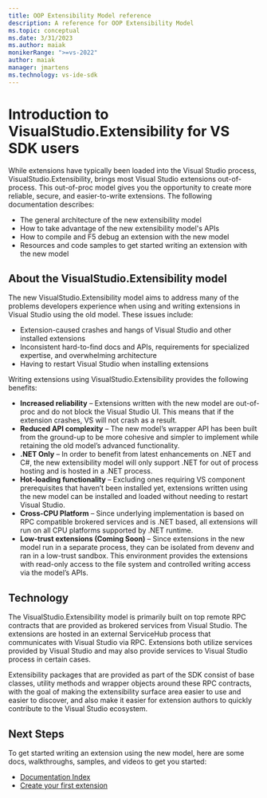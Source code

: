 ```yaml
---
title: OOP Extensibility Model reference
description: A reference for OOP Extensibility Model
ms.topic: conceptual
ms.date: 3/31/2023
ms.author: maiak
monikerRange: ">=vs-2022"
author: maiak
manager: jmartens
ms.technology: vs-ide-sdk
---
```


# Introduction to VisualStudio.Extensibility for VS SDK users

While extensions have typically been loaded into the Visual Studio process, VisualStudio.Extensibility, brings most Visual Studio extensions out-of-process. This out-of-proc model gives you the opportunity to create more reliable, secure, and easier-to-write extensions. The following documentation describes:

* The general architecture of the new extensibility model
* How to take advantage of the new extensibility model's APIs
* How to compile and F5 debug an extension with the new model 
* Resources and code samples to get started writing an extension with the new model

## About the VisualStudio.Extensibility model

The new VisualStudio.Extensibility model aims to address many of the problems developers experience when using and writing extensions in Visual Studio using the old model. These issues include:

* Extension-caused crashes and hangs of Visual Studio and other installed extensions
* Inconsistent hard-to-find docs and APIs, requirements for specialized expertise, and overwhelming architecture
* Having to restart Visual Studio when installing extensions

Writing extensions using VisualStudio.Extensibility provides the following benefits:

* **Increased reliability** – Extensions written with the new model are out-of-proc and do not block the Visual Studio UI.  This means that if the extension crashes, VS will not crash as a result.
* **Reduced API complexity** – The new model’s wrapper API has been built from the ground-up to be more cohesive and simpler to implement while retaining the old model’s advanced functionality.
* **.NET Only** – In order to benefit from latest enhancements on .NET and C#, the new extensibility model will only support .NET for out of process hosting and is hosted in a .NET process.
* **Hot-loading functionality** – Excluding ones requiring VS component prerequisites that haven’t been installed yet, extensions written using the new model can be installed and loaded without needing to restart Visual Studio.
* **Cross-CPU Platform** – Since underlying implementation is based on RPC compatible brokered services and is .NET based, all extensions will run on all CPU platforms supported by .NET runtime.
* **Low-trust extensions (Coming Soon)** – Since extensions in the new model run in a separate process, they can be isolated from devenv and ran in a low-trust sandbox. This environment provides the extensions with read-only access to the file system and controlled writing access via the model’s APIs.

## Technology

The VisualStudio.Extensibility model is primarily built on top remote RPC contracts that are provided as brokered services from Visual Studio. The extensions are hosted in an external ServiceHub process that communicates with Visual Studio via RPC. Extensions both utilize services provided by Visual Studio and may also provide services to Visual Studio process in certain cases.

Extensibility packages that are provided as part of the SDK consist of base classes, utility methods and wrapper objects around these RPC contracts, with the goal of making the extensibility surface area easier to use and easier to discover, and also make it easier for extension authors to quickly contribute to the Visual Studio ecosystem.

## Next Steps

To get started writing an extension using the new model, here are some docs, walkthroughs, samples, and videos to get you started:

* [Documentation Index](../visualstudio-extensibility.md)
* [Create your first extension](create-your-first-extension.md)
